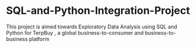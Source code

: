# SQL-and-Python-Integration-Project
This project is aimed towards Exploratory Data Analysis using SQL and Python for  TerpBuy , a global business-to-consumer and business-to-business platform
